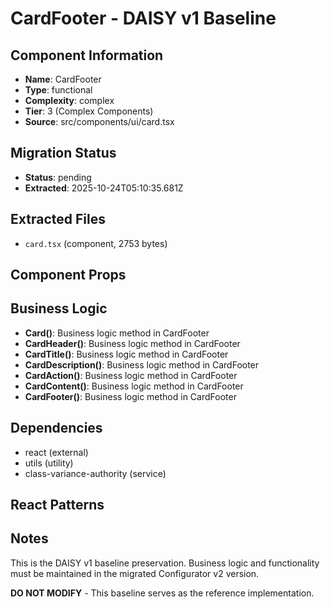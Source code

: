 # CardFooter - DAISY v1 Baseline

## Component Information

- **Name**: CardFooter
- **Type**: functional
- **Complexity**: complex
- **Tier**: 3 (Complex Components)
- **Source**: src/components/ui/card.tsx

## Migration Status

- **Status**: pending
- **Extracted**: 2025-10-24T05:10:35.681Z

## Extracted Files

- `card.tsx` (component, 2753 bytes)

## Component Props



## Business Logic

- **Card()**: Business logic method in CardFooter
- **CardHeader()**: Business logic method in CardFooter
- **CardTitle()**: Business logic method in CardFooter
- **CardDescription()**: Business logic method in CardFooter
- **CardAction()**: Business logic method in CardFooter
- **CardContent()**: Business logic method in CardFooter
- **CardFooter()**: Business logic method in CardFooter

## Dependencies

- react (external)
- utils (utility)
- class-variance-authority (service)

## React Patterns



## Notes

This is the DAISY v1 baseline preservation. Business logic and functionality
must be maintained in the migrated Configurator v2 version.

**DO NOT MODIFY** - This baseline serves as the reference implementation.
